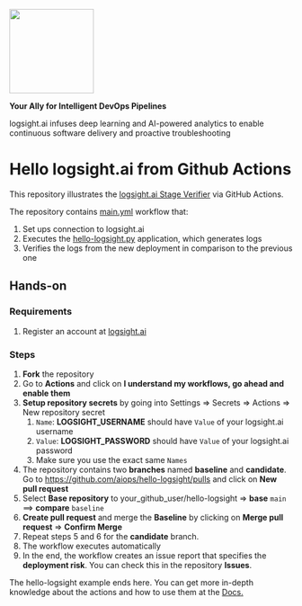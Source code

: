 <a href="https://logsight.ai/"><img src="https://logsight.ai/assets/img/logol.png" width="150"/></a>

**Your Ally for Intelligent DevOps Pipelines**

logsight.ai infuses deep learning and AI-powered analytics to enable continuous software delivery and proactive troubleshooting



# Hello logsight.ai from Github Actions
This repository illustrates the [logsight.ai Stage Verifier](https://docs.logsight.ai/#/monitor_deployments/stage_verifier) via GitHub Actions.

The repository contains [main.yml](https://github.com/aiops/hello-logsight/blob/main/.github/workflows/main.yml) workflow that:
1. Set ups connection to logsight.ai
2. Executes the [hello-logsight.py](https://github.com/aiops/hello-logsight/blob/main/hello_logsight.py) application, which generates logs
3. Verifies the logs from the new deployment in comparison to the previous one

## Hands-on
### Requirements
1. Register an account at [logsight.ai](https://demo.logsight.ai/)

### Steps
1. **Fork** the repository 
2. Go to **Actions** and click on **I understand my workflows, go ahead and enable them**
3. **Setup repository secrets** by going into Settings => Secrets => Actions => New repository secret
   1. `Name`: **LOGSIGHT_USERNAME** should have `Value` of your logsight.ai username
   2. `Value`: **LOGSIGHT_PASSWORD** should have `Value` of your logsight.ai password
   3. Make sure you use the exact same `Names`
4. The repository contains two **branches** named **baseline** and **candidate**. Go to https://github.com/aiops/hello-logsight/pulls and click on **New pull request**
5. Select **Base repository** to your_github_user/hello-logsight => **base** `main` ==> **compare** `baseline`
6. **Create pull request** and merge the **Baseline** by clicking on **Merge pull request** => **Confirm Merge**
7. Repeat steps 5 and 6 for  the **candidate** branch.
8. The workflow executes automatically 
9. In the end, the workflow creates an issue report that specifies the **deployment risk**. You can check this in the repository **Issues**.

The hello-logsight example ends here. You can get more in-depth knowledge about the actions and how to use them at the [Docs.](https://docs.logsight.ai/#/monitor_deployments/github_action)